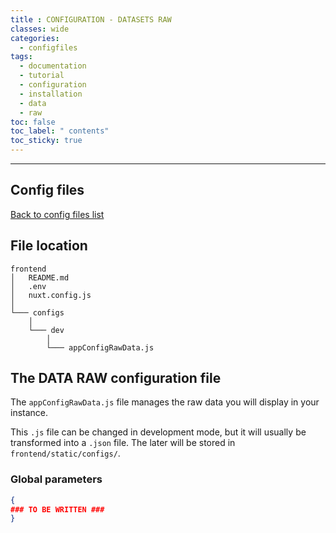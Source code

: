 ```yaml
---
title : CONFIGURATION - DATASETS RAW
classes: wide
categories:
  - configfiles
tags:
  - documentation
  - tutorial
  - configuration
  - installation
  - data
  - raw
toc: false
toc_label: " contents"
toc_sticky: true
---
```


--------

## Config files

[Back to config files list]({{site.baseurl}}/configuration/config-configs)

## File location

```shell
frontend
│   README.md
│   .env
│   nuxt.config.js
│
└─── configs
    │
    └─── dev
        │
        └─── appConfigRawData.js

```

## The DATA RAW configuration file

The `appConfigRawData.js` file manages the raw data you will display in your instance.

This `.js` file can be changed in development mode, but it will usually be transformed into a `.json` file. The later will be stored in `frontend/static/configs/`.

### Global parameters

```json
{
### TO BE WRITTEN ###
}

```
